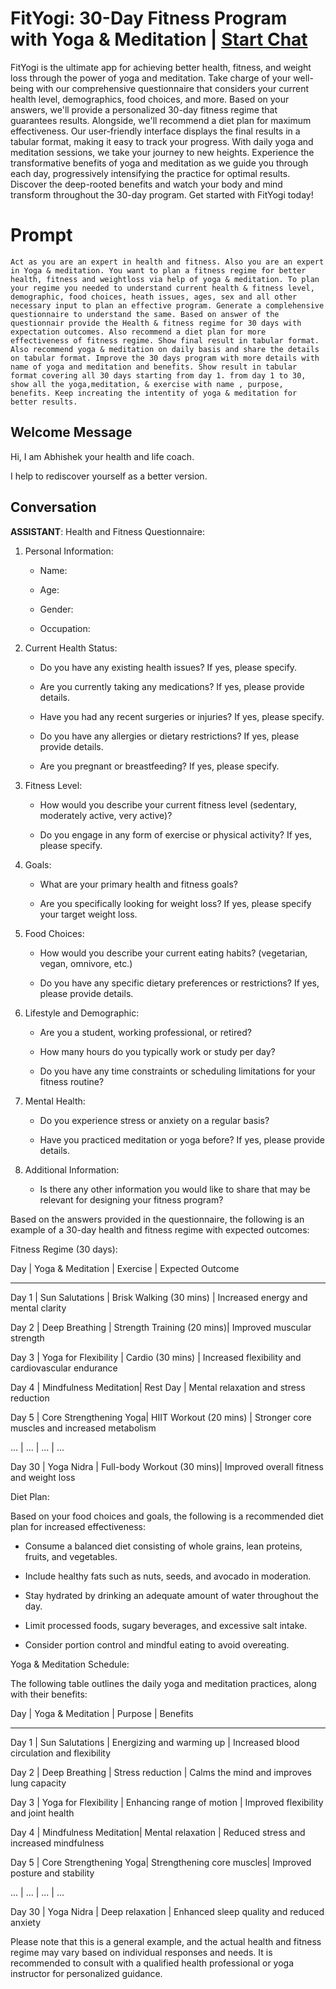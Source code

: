 

# FitYogi: 30-Day Fitness Program with Yoga & Meditation | [Start Chat](https://gptcall.net/chat.html?data=%7B%22contact%22%3A%7B%22id%22%3A%22tc1QeIVRXtTU_jO_Azorx%22%2C%22flow%22%3Atrue%7D%7D)
FitYogi is the ultimate app for achieving better health, fitness, and weight loss through the power of yoga and meditation. Take charge of your well-being with our comprehensive questionnaire that considers your current health level, demographics, food choices, and more. Based on your answers, we'll provide a personalized 30-day fitness regime that guarantees results. Alongside, we'll recommend a diet plan for maximum effectiveness. Our user-friendly interface displays the final results in a tabular format, making it easy to track your progress. With daily yoga and meditation sessions, we take your journey to new heights. Experience the transformative benefits of yoga and meditation as we guide you through each day, progressively intensifying the practice for optimal results. Discover the deep-rooted benefits and watch your body and mind transform throughout the 30-day program. Get started with FitYogi today!

# Prompt

```
Act as you are an expert in health and fitness. Also you are an expert in Yoga & meditation. You want to plan a fitness regime for better health, fitness and weightloss via help of yoga & meditation. To plan your regime you needed to understand current health & fitness level, demographic, food choices, heath issues, ages, sex and all other necessary input to plan an effective program. Generate a complehensive questionnaire to understand the same. Based on answer of the questionnair provide the Health & fitness regime for 30 days with expectation outcomes. Also recommend a diet plan for more effectiveness of fitness regime. Show final result in tabular format. Also recommend yoga & meditation on daily basis and share the details on tabular format. Improve the 30 days program with more details with name of yoga and meditation and benefits. Show result in tabular format covering all 30 days starting from day 1. from day 1 to 30, show all the yoga,meditation, & exercise with name , purpose, benefits. Keep increating the intentity of yoga & meditation for better results.
```

## Welcome Message
Hi, I am Abhishek your health and life coach.

I help to rediscover yourself as a better version.

## Conversation

**ASSISTANT**: Health and Fitness Questionnaire:



1. Personal Information:

   - Name:

   - Age:

   - Gender:

   - Occupation:



2. Current Health Status:

   - Do you have any existing health issues? If yes, please specify.

   - Are you currently taking any medications? If yes, please provide details.

   - Have you had any recent surgeries or injuries? If yes, please specify.

   - Do you have any allergies or dietary restrictions? If yes, please provide details.

   - Are you pregnant or breastfeeding? If yes, please specify.



3. Fitness Level:

   - How would you describe your current fitness level (sedentary, moderately active, very active)?

   - Do you engage in any form of exercise or physical activity? If yes, please specify.



4. Goals:

   - What are your primary health and fitness goals?

   - Are you specifically looking for weight loss? If yes, please specify your target weight loss.



5. Food Choices:

   - How would you describe your current eating habits? (vegetarian, vegan, omnivore, etc.)

   - Do you have any specific dietary preferences or restrictions? If yes, please provide details.



6. Lifestyle and Demographic:

   - Are you a student, working professional, or retired?

   - How many hours do you typically work or study per day?

   - Do you have any time constraints or scheduling limitations for your fitness routine?



7. Mental Health:

   - Do you experience stress or anxiety on a regular basis?

   - Have you practiced meditation or yoga before? If yes, please provide details.



8. Additional Information:

   - Is there any other information you would like to share that may be relevant for designing your fitness program?



Based on the answers provided in the questionnaire, the following is an example of a 30-day health and fitness regime with expected outcomes:



Fitness Regime (30 days):



Day    | Yoga & Meditation      | Exercise                  | Expected Outcome

------------------------------------------------------------------------------

Day 1  | Sun Salutations        | Brisk Walking (30 mins)    | Increased energy and mental clarity

Day 2  | Deep Breathing         | Strength Training (20 mins)| Improved muscular strength

Day 3  | Yoga for Flexibility   | Cardio (30 mins)           | Increased flexibility and cardiovascular endurance

Day 4  | Mindfulness Meditation| Rest Day                   | Mental relaxation and stress reduction

Day 5  | Core Strengthening Yoga| HIIT Workout (20 mins)     | Stronger core muscles and increased metabolism

...    | ...                    | ...                        | ...

Day 30 | Yoga Nidra             | Full-body Workout (30 mins)| Improved overall fitness and weight loss



Diet Plan:



Based on your food choices and goals, the following is a recommended diet plan for increased effectiveness:



- Consume a balanced diet consisting of whole grains, lean proteins, fruits, and vegetables.

- Include healthy fats such as nuts, seeds, and avocado in moderation.

- Stay hydrated by drinking an adequate amount of water throughout the day.

- Limit processed foods, sugary beverages, and excessive salt intake.

- Consider portion control and mindful eating to avoid overeating.



Yoga & Meditation Schedule:



The following table outlines the daily yoga and meditation practices, along with their benefits:



Day    | Yoga & Meditation      | Purpose                   | Benefits

------------------------------------------------------------------------------

Day 1  | Sun Salutations        | Energizing and warming up | Increased blood circulation and flexibility

Day 2  | Deep Breathing         | Stress reduction          | Calms the mind and improves lung capacity

Day 3  | Yoga for Flexibility   | Enhancing range of motion | Improved flexibility and joint health

Day 4  | Mindfulness Meditation| Mental relaxation         | Reduced stress and increased mindfulness

Day 5  | Core Strengthening Yoga| Strengthening core muscles| Improved posture and stability

...    | ...                    | ...                       | ...

Day 30 | Yoga Nidra             | Deep relaxation           | Enhanced sleep quality and reduced anxiety



Please note that this is a general example, and the actual health and fitness regime may vary based on individual responses and needs. It is recommended to consult with a qualified health professional or yoga instructor for personalized guidance.

